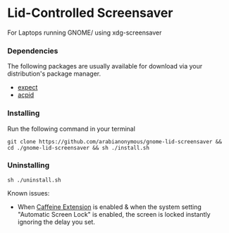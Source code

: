 # Lid-Controlled Screensaver 
For Laptops running GNOME/ using xdg-screensaver

### Dependencies
The following packages are usually available for download via your distribution's package manager.
* [expect](https://pkgs.org/download/expect)
* [acpid](https://pkgs.org/download/acpid)

### Installing
Run the following command in your terminal
```
git clone https://github.com/arabianonymous/gnome-lid-screensaver && cd ./gnome-lid-screensaver && sh ./install.sh
```

### Uninstalling

```
sh ./uninstall.sh
```

Known issues:
- When [Caffeine Extension](https://extensions.gnome.org/extension/517/caffeine/) is enabled & when the system setting "Automatic Screen Lock" is enabled, the screen is locked instantly ignoring the delay you set.
